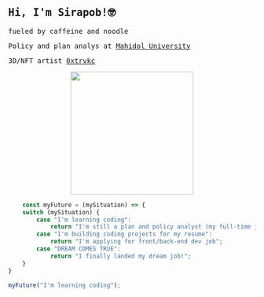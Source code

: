 <h2><samp> Hi, I'm Sirapob!🤓</samp></h2>
<p><samp>fueled by caffeine and noodle</samp><br>
<p><samp>Policy and plan analys at </samp><a href="https://mahidol.ac.th/"><samp>Mahidol University</samp></a>
</br><p><samp>3D/NFT artist </samp><a href="https://linktr.ee/trvkc"><samp>0xtrvkc</samp></a></br>

<p align="center">
  <img width="250" src="https://media.giphy.com/media/lgcUUCXgC8mEo/giphy.gif">
</p>

```javascript
    const myFuture = (mySituation) => {
    switch (mySituation) {
        case "I'm learning coding":
            return "I'm still a plan and policy analyst (my full-time job)";
        case "I'm building coding projects for my resume":
            return "I'm applying for front/back-end dev job";
        case "DREAM COMES TRUE":
            return "I finally landed my dream job!";
    }
}

myFuture("I'm learning coding");

```

